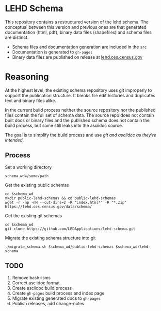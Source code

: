 # LEHD Schema
This repository contains a restructured version of the lehd schema. The conceptual between this version and previous ones are that generated documentation (html, pdf), binary data files (shapefiles) and schema files are distinct. 

- Schema files and documentation generation are included in the `src`
- Documentation is generated to `gh-pages`
- Binary data files are published on release at [lehd.ces.census.gov](https://lehd.ces.census.gov)

# Reasoning
At the highest level, the existing schema repository uses git improperly to support the publication structure. It breaks file edit histories and duplicates text and binary files alike.

In the current build process neither the source repository nor the published files contain the full set of schema data. The source repo does not contain built docs or binary files and the published schema does not contain the build process, but some still leaks into the asciidoc source. 

The goal is to simplify the build process and use _git and asciidoc as they're intended_.


## Process
Set a working directory
```shell
schema_wd=/some/path
```

Get the existing public schemas
```shell
cd $schema_wd
mkdir public-lehd-schemas && cd public-lehd-schemas
wget -r -np -nH --cut-dirs=2 -R "index.html*" -R "*.zip" https://lehd.ces.census.gov/data/schema/
```

Get the existing git schemas
```shell
cd $schema_wd
git clone https://github.com/LEDApplications/lehd-schema.git
```

Migrate the existing schema structure into git
```shell
./migrate_schema.sh $schema_wd/public-lehd-schemas $schema_wd/lehd-schema
```

## TODO
1. Remove bash-isms
2. Correct asciidoc format
3. Create asciidoc build process
4. Create `gh-pages` build process and index page
5. Migrate existing generated docs to `gh-pages`
6. Publish releases, add change-notes